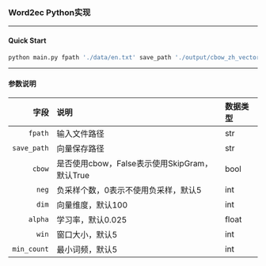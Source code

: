 ### Word2ec Python实现
----
#### Quick Start
```python
python main.py fpath './data/en.txt' save_path './output/cbow_zh_vectors.txt
```
---
#### 参数说明

|**字段**|**说明**|**数据类型**|
|---:|:---|:---|
|`fpath`|输入文件路径|str|    
|`save_path`|向量保存路径|str|  
|`cbow`|是否使用cbow，False表示使用SkipGram，默认True|bool|  
|`neg`|负采样个数，0表示不使用负采样，默认5|int|  
|`dim`|向量维度，默认100|int|  
|`alpha`|学习率，默认0.025|float|  
|`win`|窗口大小，默认5|int|  
|`min_count`|最小词频，默认5|int|  




    

